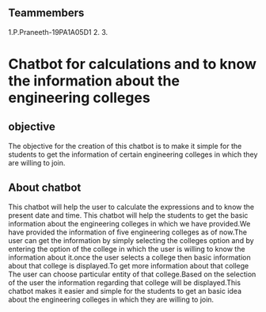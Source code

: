 ## Teammembers
1.P.Praneeth-19PA1A05D1
2.
3.
# Chatbot for calculations and to know the information about the engineering colleges
##    objective 
The objective for the creation of this chatbot is to make it simple for the students to get the information of certain engineering colleges in which they are willing to join.
## About chatbot
This chatbot will help the user to calculate the expressions and to know the present date and time.
This chatbot will help the students to get the basic information about the engineering colleges in which we have provided.We have provided the information of five engineering colleges as of now.The user can get the information by simply selecting the colleges option and by entering the option of the college in which the user is willing to know the information about it.once the user selects a college then basic information about that college is displayed.To get more information about that college The user can choose particular entity of that college.Based on the selection of the user the information regarding that college will be displayed.This chatbot makes it easier and simple for the students to get an basic idea about the engineering colleges in which they are willing to join.
